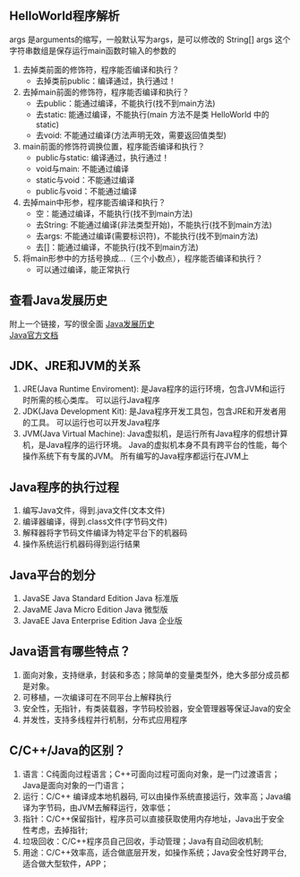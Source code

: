 ## HelloWorld程序解析
args 是arguments的缩写，一般默认写为args，是可以修改的
String[] args 这个字符串数组是保存运行main函数时输入的参数的
1. 去掉类前面的修饰符，程序能否编译和执行？
	+ 去掉类前public：编译通过，执行通过！
2. 去掉main前面的修饰符，程序能否编译和执行？
    + 去public：能通过编译，不能执行(找不到main方法)
    + 去static: 能通过编译，不能执行(main 方法不是类 HelloWorld 中的static)
    + 去void: 不能通过编译(方法声明无效，需要返回值类型)
3. main前面的修饰符调换位置，程序能否编译和执行？
    + public与static: 编译通过，执行通过！
    + void与main: 不能通过编译
    + static与void：不能通过编译
    + public与void：不能通过编译
4. 去掉main中形参，程序能否编译和执行？
    + 空：能通过编译，不能执行(找不到main方法)
    + 去String: 不能通过编译(非法类型开始)，不能执行(找不到main方法)
    + 去args: 不能通过编译(需要标识符)，不能执行(找不到main方法)
    + 去[]：能通过编译，不能执行(找不到main方法)
6. 将main形参中的方括号换成...（三个小数点），程序能否编译和执行？
    + 可以通过编译，能正常执行

## 查看Java发展历史
   附上一个链接，写的很全面
   [Java发展历史](https://blog.csdn.net/DJY1992/article/details/56666725)  
   [Java官方文档](https://www.oracle.com/technetwork/cn/java/javase/documentation/index.html)

## JDK、JRE和JVM的关系
1. JRE(Java Runtime Enviroment):
	是Java程序的运行环境，包含JVM和运行时所需的核心类库。
	可以运行Java程序
2. JDK(Java Development Kit):
	是Java程序开发工具包，包含JRE和开发者用的工具。
	可以运行也可以开发Java程序
3. JVM(Java Virtual Machine):
	Java虚拟机，是运行所有Java程序的假想计算机，是Java程序的运行环境。
	Java的虚拟机本身不具有跨平台的性能，每个操作系统下有专属的JVM。
	所有编写的Java程序都运行在JVM上
	
## Java程序的执行过程
1. 编写Java文件，得到.java文件(文本文件)
2. 编译器编译，得到.class文件(字节码文件)
3. 解释器将字节码文件编译为特定平台下的机器码
4. 操作系统运行机器码得到运行结果

## Java平台的划分
1. JavaSE Java Standard Edition Java 标准版
2. JavaME Java Micro Edition Java 微型版
3. JavaEE Java Enterprise Edition Java 企业版

## Java语言有哪些特点？
1. 面向对象，支持继承，封装和多态；除简单的变量类型外，绝大多部分成员都是对象。
2. 可移植，一次编译可在不同平台上解释执行
3. 安全性，无指针，有类装载器，字节码校验器，安全管理器等保证Java的安全
4. 并发性，支持多线程并行机制，分布式应用程序

## C/C++/Java的区别？
1. 语言：C纯面向过程语言；C++可面向过程可面向对象，是一门过渡语言；Java是面向对象的一门语言；
2. 运行：C/C++ 编译成本地机器码, 可以由操作系统直接运行，效率高；Java编译为字节码，由JVM去解释运行，效率低；
3. 指针：C/C++保留指针，程序员可以直接获取使用内存地址，Java出于安全性考虑，去掉指针;
4. 垃圾回收：C/C++程序员自己回收，手动管理；Java有自动回收机制;
5. 用途：C/C++效率高，适合做底层开发，如操作系统；Java安全性好跨平台,适合做大型软件，APP；
